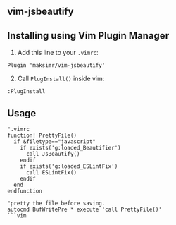 ## vim-jsbeautify

## Installing using Vim Plugin Manager


1. Add this line to your `.vimrc`:

  ```vim
Plugin 'maksimr/vim-jsbeautify'
  ```

2. Call `PlugInstall()` inside vim:

  ```vim
:PlugInstall
  ```

## Usage

```vima
".vimrc
function! PrettyFile()
  if &filetype=="javascript"
    if exists('g:loaded_Beautifier')
      call JsBeautify()
    endif
    if exists('g:loaded_ESLintFix')
      call ESLintFix()
    endif
  end
endfunction

"pretty the file before saving.
autocmd BufWritePre * execute 'call PrettyFile()'
```vim
